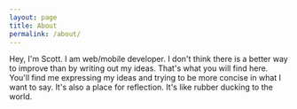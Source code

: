 ```yaml
---
layout: page
title: About
permalink: /about/
---
```


Hey, I'm Scott. I am web/mobile developer. I don't think there is a better way
to improve than by writing out my ideas. That's what you will find here.
You'll find me expressing my ideas and trying to be more
concise in what I want to say. It's also a place for reflection. It's like rubber
ducking to the world. 
